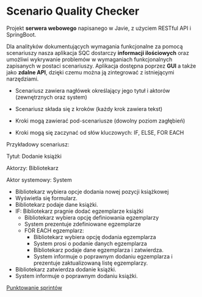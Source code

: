 # Scenario Quality Checker 

Projekt **serwera webowego** napisanego w Javie, z użyciem RESTful API i SpringBoot.

Dla analityków dokumentujących wymagania funkcjonalne za pomocą scenariuszy nasza aplikacja SQC dostarczy **informacji ilościowych** oraz umożliwi wykrywanie problemów w wymaganiach funkcjonalnych zapisanych w postaci scenariuszy. Aplikacja dostępna poprzez **GUI** a także jako **zdalne API**, dzięki czemu można ją zintegrować z istniejącymi narzędziami.

- Scenariusz zawiera nagłówek określający jego tytuł i aktorów (zewnętrznych oraz system)

- Scenariusz składa się z kroków (każdy krok zawiera tekst)

- Kroki mogą zawierać pod-scenariusze (dowolny poziom zagłębień)

- Kroki mogą się zaczynać od słów kluczowych: IF, ELSE, FOR EACH


Przykładowy scenariusz:

Tytuł: Dodanie książki

Aktorzy: Bibliotekarz

Aktor systemowy: System

- Bibliotekarz wybiera opcje dodania nowej pozycji książkowej
- Wyświetla się formularz.
- Bibliotekarz podaje dane książki.
- IF: Bibliotekarz pragnie dodać egzemplarze książki
  - Bibliotekarz wybiera opcję definiowania egzemplarzy
  - System prezentuje zdefiniowane egzemplarze
  - FOR EACH egzemplarz:
    - Bibliotekarz wybiera opcję dodania egzemplarza
    - System prosi o podanie danych egzemplarza
    - Bibliotekarz podaje dane egzemplarza i zatwierdza.
    - System informuje o poprawnym dodaniu egzemplarza i prezentuje zaktualizowaną listę egzemplarzy.
- Bibliotekarz zatwierdza dodanie książki.
- System informuje o poprawnym dodaniu książki.

[Punktowanie sprintów](https://docs.google.com/spreadsheets/d/e/2PACX-1vSxEKEBzcopOqfu9OHFwQkD2oDQlztfqAW0Tf_IXjElZQyKDUrzl4-oxI78NQEHZaLh1Vorl2RSyEf3/pubhtml "Punktowanie sprintów")



